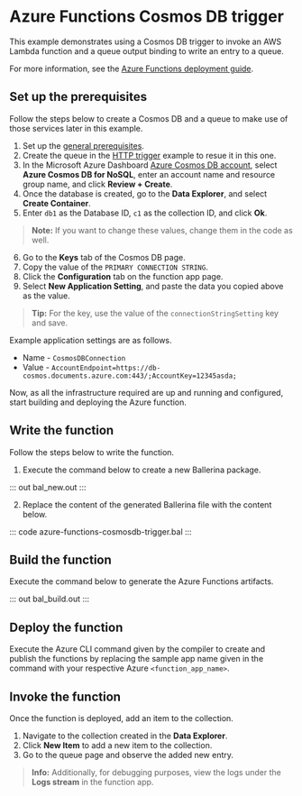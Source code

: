 # Azure Functions Cosmos DB trigger

This example demonstrates using a Cosmos DB trigger to invoke an AWS Lambda function and a queue output binding to write an entry to a queue.

For more information, see the [Azure Functions deployment guide](https://ballerina.io/learn/run-in-the-cloud/function-as-a-service/azure-functions/).

## Set up the prerequisites

Follow the steps below to create a Cosmos DB and a queue to make use of those services later in this example.

1. Set up the [general prerequisites](https://ballerina.io/learn/run-in-the-cloud/function-as-a-service/azure-functions/#set-up-the-prerequisites).
2. Create the queue in the [HTTP trigger](/learn/by-example/azure-functions/http-trigger/) example to resue it in this one.
3. In the Microsoft Azure Dashboard [Azure Cosmos DB account](https://portal.azure.com/#create/Microsoft.DocumentDB), select **Azure Cosmos DB for NoSQL**, enter an account name and resource group name, and click **Review + Create**.
4. Once the database is created, go to the **Data Explorer**, and select **Create Container**.
5. Enter `db1` as the Database ID, `c1` as the collection ID, and click **Ok**.
>**Note:** If you want to change these values, change them in the code as well.
6. Go to the **Keys** tab of the Cosmos DB page.
7. Copy the value of the `PRIMARY CONNECTION STRING`.
8. Click the **Configuration** tab on the function app page.
9. Select **New Application Setting**, and paste the data you copied above as the value. 
>**Tip:** For the key, use the value of the `connectionStringSetting` key and save.

Example application settings are as follows.

- Name - `CosmosDBConnection`
- Value - `AccountEndpoint=https://db-cosmos.documents.azure.com:443/;AccountKey=12345asda;`

Now, as all the infrastructure required are up and running and configured, start building and deploying the Azure function.

## Write the function

Follow the steps below to write the function.

1. Execute the command below to create a new Ballerina package.

::: out bal_new.out :::

2. Replace the content of the generated Ballerina file with the content below.

::: code azure-functions-cosmosdb-trigger.bal :::

## Build the function

Execute the command below to generate the Azure Functions artifacts.

::: out bal_build.out :::

## Deploy the function

Execute the Azure CLI command given by the compiler to create and publish the functions by replacing the sample app name given in the command with your respective Azure `<function_app_name>`.

## Invoke the function

Once the function is deployed, add an item to the collection.

1. Navigate to the collection created in the **Data Explorer**.
2. Click **New Item** to add a new item to the collection.
3. Go to the queue page and observe the added new entry.

>**Info:** Additionally, for debugging purposes, view the logs under the **Logs stream** in the function app.

